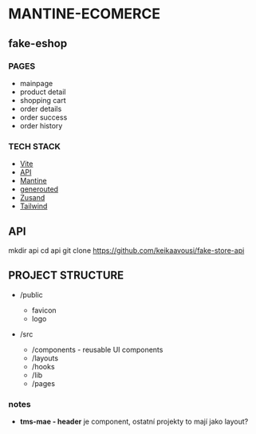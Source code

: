 # MANTINE-ECOMERCE
## fake-eshop

### PAGES
- mainpage
- product detail
- shopping cart
- order details
- order success
- order history

### TECH STACK

- [Vite](https://vitejs.dev/)
- [API](https://fakestoreapi.com/)
- [Mantine](https://mantine.dev/)
- [generouted](https://github.com/oedotme/generouted)
- [Zusand](https://github.com/pmndrs/zustand)
- [Tailwind](https://tailwindcss.com)

## API

mkdir api
cd api
git clone https://github.com/keikaavousi/fake-store-api

## PROJECT STRUCTURE

- /public
  - favicon
  - logo

- /src
  - /components - reusable UI components
  - /layouts
  - /hooks
  - /lib
  - /pages


### notes
- **tms-mae - header** je component, ostatní projekty to mají jako layout? 